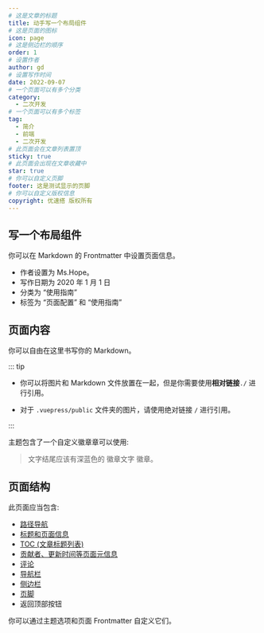 ```yaml
---
# 这是文章的标题
title: 动手写一个布局组件
# 这是页面的图标
icon: page
# 这是侧边栏的顺序
order: 1
# 设置作者
author: gd
# 设置写作时间
date: 2022-09-07
# 一个页面可以有多个分类
category:
  - 二次开发
# 一个页面可以有多个标签
tag:
  - 简介
  - 前端
  - 二次开发
# 此页面会在文章列表置顶
sticky: true
# 此页面会出现在文章收藏中
star: true
# 你可以自定义页脚
footer: 这是测试显示的页脚
# 你可以自定义版权信息
copyright: 优速搭 版权所有
---
```


## 写一个布局组件

你可以在 Markdown 的 Frontmatter 中设置页面信息。

- 作者设置为 Ms.Hope。
- 写作日期为 2020 年 1 月 1 日
- 分类为 “使用指南”
- 标签为 “页面配置” 和 “使用指南”

## 页面内容

你可以自由在这里书写你的 Markdown。

::: tip

- 你可以将图片和 Markdown 文件放置在一起，但是你需要使用**相对链接**`./` 进行引用。

- 对于 `.vuepress/public` 文件夹的图片，请使用绝对链接 `/` 进行引用。

:::

主题包含了一个自定义徽章章可以使用:

> 文字结尾应该有深蓝色的 徽章文字 徽章。 <Badge text="徽章文字" color="#242378" />

## 页面结构

此页面应当包含:

- [路径导航](https://vuepress-theme-hope.github.io/v2/zh/guide/layout/breadcrumb.html)
- [标题和页面信息](https://vuepress-theme-hope.github.io/v2/zh/guide/feature/page-info.html)
- [TOC (文章标题列表)](https://vuepress-theme-hope.github.io/v2/zh/guide/layout/page.html#标题列表)
- [贡献者、更新时间等页面元信息](https://vuepress-theme-hope.github.io/v2/guide/feature/meta.html)
- [评论](https://vuepress-theme-hope.github.io/v2/zh/guide/feature/comment.html)
- [导航栏](https://vuepress-theme-hope.github.io/v2/zh/guide/layout/navbar.html)
- [侧边栏](https://vuepress-theme-hope.github.io/v2/zh/guide/layout/sidebar.html)
- [页脚](https://vuepress-theme-hope.github.io/v2/zh/guide/layout/footer.html)
- 返回顶部按钮

你可以通过主题选项和页面 Frontmatter 自定义它们。
